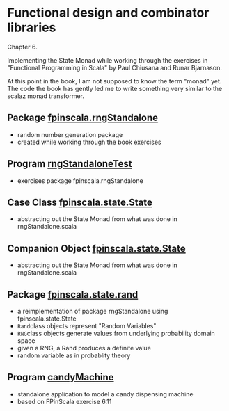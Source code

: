 # Functional design and combinator libraries

Chapter 6.

Implementing the State Monad while working through the exercises
in "Functional Programming in Scala" by Paul Chiusana and
Runar Bjarnason.

At this point in the book, I am not supposed to know the term
"monad" yet.  The code the book has gently led me to write something
very similar to the scalaz monad transformer.

## Package [fpinscala.rngStandalone](rngStandalone.scala)

* random number generation package
* created while working through the book exercises

## Program [rngStandaloneTest](exerciseCode/rngStandaloneTest.scala)

* exercises package fpinscala.rngStandalone

## Case Class [fpinscala.state.State](State.scala#L3-L50)

* abstracting out the State Monad from what was done in rngStandalone.scala

## Companion Object [fpinscala.state.State](State.scala#L52-L132)

* abstracting out the State Monad from what was done in rngStandalone.scala

## Package [fpinscala.state.rand](rand/)

* a reimplementation of package rngStandalone using fpinscala.state.State
* `Rand`class objects represent "Random Variables"
* `RNG`class objects generate values from underlying probability domain space
* given a RNG, a Rand produces a definite value
* random variable as in probablity theory

## Program [candyMachine](exerciseCode/candyMachine.scala)

* standalone application to model a candy dispensing machine
* based on FPinScala exercise 6.11
